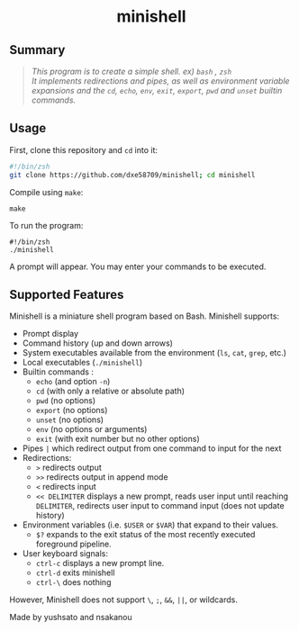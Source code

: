 <h1 align="center">
	minishell
</h1>

## Summary
> <i>This program is to create a simple shell. ex) ``bash`` , ``zsh``<br>
It implements redirections and pipes, as well as environment variable expansions and the `cd`, `echo`, `env`, `exit`, `export`, `pwd` and `unset` builtin commands.</i>

## Usage

First, clone this repository and `cd` into it:

```zsh
#!/bin/zsh
git clone https://github.com/dxe58709/minishell; cd minishell
```
Compile using `make`:
```
make
```

To run the program:

```shell
#!/bin/zsh
./minishell
```
A prompt will appear. You may enter your commands to be executed.

## Supported Features

Minishell is a miniature shell program based on Bash. Minishell supports:
* Prompt display
* Command history (up and down arrows)
* System executables available from the environment (`ls`, `cat`, `grep`, etc.)
* Local executables (`./minishell`)
* Builtin commands :
  * `echo` (and option `-n`)
  * `cd` (with only a relative or absolute path)
  * `pwd` (no options)
  * `export` (no options)
  * `unset` (no options)
  * `env` (no options or arguments)
  * `exit` (with exit number but no other options) 
* Pipes `|` which redirect output from one command to input for the next
* Redirections:
  * `>` redirects output
  * `>>` redirects output in append mode
  * `<` redirects input
  * `<< DELIMITER` displays a new prompt, reads user input until reaching `DELIMITER`, redirects user input to command input (does not update history)
* Environment variables (i.e. `$USER` or `$VAR`) that expand to their values.
  * `$?` expands to the exit status of the most recently executed foreground pipeline.
* User keyboard signals:
  * `ctrl-c` displays a new prompt line.
  * `ctrl-d` exits minishell
  * `ctrl-\` does nothing

However, Minishell does not support `\`, `;`, `&&`, `||`, or wildcards.<br>

Made by yushsato and nsakanou
